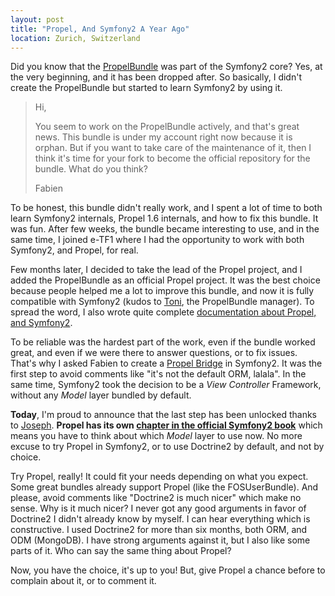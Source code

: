```yaml
---
layout: post
title: "Propel, And Symfony2 A Year Ago"
location: Zurich, Switzerland
---
```


Did you know that the [PropelBundle](http://github.com/propelorm/PropelBundle) was part of the
Symfony2 core? Yes, at the very beginning, and it has been dropped after. So basically, I didn't
create the PropelBundle but started to learn Symfony2 by using it.

> Hi,
>
> You seem to work on the PropelBundle actively, and that's great news. This bundle is under my account right now because it is orphan. But if you want to take care of the maintenance of it, then I think it's time for your fork to become the official repository for the bundle. What do you think?
>
> Fabien

To be honest, this bundle didn't really work, and I spent a lot of time to both learn Symfony2 internals,
Propel 1.6 internals, and how to fix this bundle. It was fun. After few weeks, the bundle became interesting
to use, and in the same time, I joined e-TF1 where I had the opportunity to work with both Symfony2, and Propel,
for real.

Few months later, I decided to take the lead of the Propel project, and I added the PropelBundle as an official
Propel project. It was the best choice because people helped me a lot to improve this bundle, and now it is
fully compatible with Symfony2 (kudos to [Toni](https://github.com/havvg), the PropelBundle manager).
To spread the word, I also wrote quite complete [documentation about Propel, and Symfony2](http://www.propelorm.org/documentation/#working_with_symfony2).

To be reliable was the hardest part of the work, even if the bundle worked great, and even if we were there
to answer questions, or to fix issues. That's why I asked Fabien to create a [Propel Bridge](https://github.com/symfony/Propel1Bridge) in Symfony2. It was the first step to avoid comments like "it's not the default ORM, lalala".
In the same time, Symfony2 took the decision to be a _View Controller_ Framework, without any _Model_ layer bundled
by default.

**Today**, I'm proud to announce that the last step has been unlocked thanks to [Joseph](https://github.com/rouffj).
**Propel has its own [chapter in the official Symfony2 book](http://symfony.com/doc/master/book/propel.html)** which means you have to think about which _Model_ layer to use now.
No more excuse to try Propel in Symfony2, or to use Doctrine2 by default, and not by choice.

Try Propel, really! It could fit your needs depending on what you expect. Some great bundles already support Propel
(like the FOSUserBundle). And please, avoid comments like "Doctrine2 is much nicer" which make no sense. Why is it much nicer?
I never got any good arguments in favor of Doctrine2 I didn't already know by myself. I can hear everything which is constructive.
I used Doctrine2 for more than six months, both ORM, and ODM (MongoDB). I have strong arguments against it, but I also
like some parts of it. Who can say the same thing about Propel?

Now, you have the choice, it's up to you! But, give Propel a chance before to complain about it, or to comment it.
